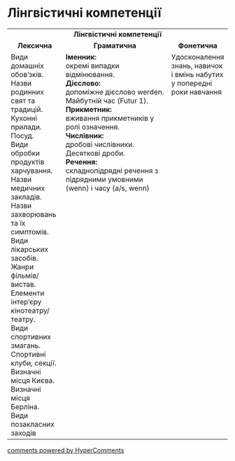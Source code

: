 <div id="hypercomments_widget" class="js-hypercomments-widget invisible"></div>

# Лінгвістичні компетенції


<table>
  <tr>
    <td align="center" colspan="3"><b>Лінгвістичні компетенції</b></td>
  </tr>
            <tr>
                <td align="center"><b>Лексична</b></td>
                <td align="center"><b>Граматична</b></td>
                <td align="center"><b>Фонетична</b></td>
            </tr>
            <tr>
                <td width="25%" style="vertical-align:top !important;">
Види домашніх обов’зків.<br>
Назви родинних свят та традицій.<br>
Кухонні прилади.<br>
Посуд.<br>
Види обробки продуктів харчування.<br>
Назви медичних закладів.<br>
Назви захворювань та їх симптомів.<br>
Види лікарських засобів.<br>
Жанри фільмів/вистав.<br>
Елементи інтер’єру кінотеатру/театру.<br>
Види спортивних змагань.<br>
Спортивні клуби, секції.<br>
Визначні місця Києва.<br>
Визначні місця Берліна.<br>
Види позакласних заходів</td>
<td width="50%" style="vertical-align:top !important;">
<b>Іменник:</b><br>
окремі випадки відмінювання.<br>
<b>Дієслово:</b><br>
допоміжне дієслово werden. Майбутній час (Futur 1).<br>
<b>Прикметник: </b> <br>
вживання прикметників у ролі означення.<br>
<b>Числівник:</b><br>
дробові числівники. Десяткові дроби.<br>
<b>Речення:</b><br>
складнопідрядні речення з підрядними умовними (wenn) і часу (a/s, wenn)
</td>
<td width="25%" style="vertical-align:top !important;">Удосконалення знань, навичок і вмінь набутих у попередні роки навчання</td>
            </tr>
</table>

<div class="js-hypercomments-container">
    <a href="http://hypercomments.com" class="hc-link" title="comments widget">comments powered by HyperComments</a>
</div>